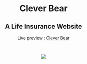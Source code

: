 <h1 align="center">Clever Bear</h1>
<h2 align="center">A Life Insurance Website</h2>
<p align="center">Live preview : <a href="https://rintuweb4.github.io/Clever-Bear/">Clever Bear</a></p><br>
<p align="center">
<img src="https://user-images.githubusercontent.com/51328321/73816234-270b1080-480e-11ea-8bd0-a3c52b26701b.png">
</p>
